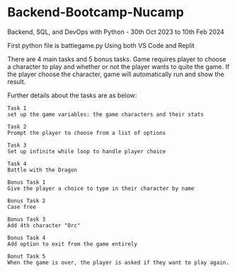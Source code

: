 # Backend-Bootcamp-Nucamp
Backend, SQL, and DevOps with Python - 30th Oct 2023 to 10th Feb 2024


First python file is battlegame.py
Using both VS Code and Replit

There are 4 main tasks and 5 bonus tasks. 
Game requires player to choose a character to play and whether or not the player wants to quite the game.
If the player choose the character, game will automatically run and show the result.

Further details about the tasks are as below:

    Task 1
    set up the game variables: the game characters and their stats
    
    Task 2
    Prompt the player to choose from a list of options
    
    Task 3
    Set up infinite while loop to handle player choice
    
    Task 4
    Battle with the Dragon
    
    Bonus Task 1
    Give the player a choice to type in their character by name
    
    Bonus Task 2
    Case free
    
    Bonus Task 3
    Add 4th character "Orc"
    
    Bonus Task 4
    Add option to exit from the game entirely
    
    Bonut Task 5
    When the game is over, the player is asked if they want to play again.
